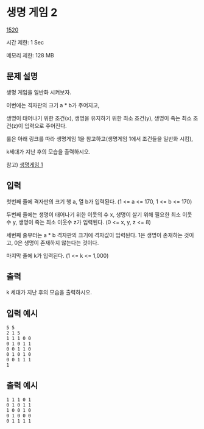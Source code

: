# 생명 게임 2

[1520](http://codeup.kr/problem.php?id=1520)

시간 제한: 1 Sec 

메모리 제한: 128 MB



## 문제 설명

생명 게임을 일반화 시켜보자.

이번에는 격자판의 크기 a * b가 주어지고,

생명이 태어나기 위한 조건(x), 생명을 유지하기 위한 최소 조건(y), 생명이 죽는 최소 조건(z)이 입력으로 주어진다.

룰은 아래 링크를 따라 생명게임 1을 참고하고(생명게임 1에서 조건들을 일반화 시킴),

k세대가 지난 후의 모습을 출력하시오.

참고) [생명게임 1](http://codeup.kr/problem.php?id=1515)



## 입력

첫번째 줄에 격자판의 크기 행 a, 열 b가 입력된다. (1 <= a <= 170, 1 <= b <= 170)

두번째 줄에는 생명이 태어나기 위한 이웃의 수 x, 생명이 살기 위해 필요한 최소 이웃 수 y, 생명이 죽는 최소 이웃수 z가 입력된다. (0 <= x, y, z <= 8)

세번째 줄부터는 a * b 격자판의 크기에 격자값이 입력된다. 1은 생명이 존재하는 것이고, 0은 생명이 존재하지 않는다는 것이다.

마지막 줄에 k가 입력된다. (1 <= k <= 1,000)



## 출력

k 세대가 지난 후의 모습을 출력하시오.



## 입력 예시

```
5 5
2 1 5
1 1 1 0 0
0 1 0 1 1
0 0 1 1 0
0 1 0 1 0
0 0 1 1 1
1
```



## 출력 예시

```
1 1 1 0 1 
0 1 0 1 1 
1 0 0 1 0 
0 1 0 0 0 
0 1 1 1 1 
```